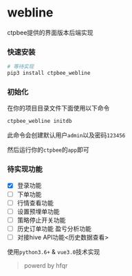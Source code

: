 # webline

ctpbee提供的界面版本后端实现

### 快速安装

```bash 
# 等待实现
pip3 install ctpbee_webline
```

### 初始化

在你的项目目录文件下面使用以下命令

```bash
ctpbee_webline initdb
```

此命令会创建默认用户`admin`以及密码`123456`

然后运行你的`ctpbee`的`app`即可

### 待实现功能

- [x] 登录功能
- [ ] 下单功能
- [ ] 行情查看功能
- [ ] 设置预埋单功能
- [ ] 策略停止开关功能
- [ ] 历史订单功能 盈亏分析功能
- [ ] 对接hive API功能<历史数据查看>

使用`python3.6+` & `vue3.0`技术实现

> powerd by hfqr 